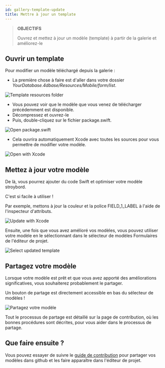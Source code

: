 ```yaml
---
id: gallery-template-update
title: Mettre à jour un template
---
```


> **OBJECTIFS**
> 
> Ouvrez et mettez à jour un modèle (template) à partir de la galerie et améliorez-le

## Ouvrir un template

Pour modifier un modèle téléchargé depuis la galerie :

* La première chose à faire est d'aller dans votre dossier *YourDatabase.4dbase/Resources/Mobile/form/list*.

![Template resources folder](assets/en/gallery/template-resources-folder.png)

* Vous pouvez voir que le modèle que vous venez de télécharger précédemment est disponible.
* Décompressez et ouvrez-le
* Puis, double-cliquez sur le fichier package.swift.

![Open package.swift](assets/en/gallery/open-package-swift.png)

* Cela ouvrira automatiquement Xcode avec toutes les sources pour vous permettre de modifier votre modèle.

![Open with Xcode](assets/en/gallery/open-with-xcode.png)

## Mettez à jour votre modèle

De là, vous pourrez ajouter du code Swift et optimiser votre modèle stroybord.

C'est si facile à utiliser !

Par exemple, mettons à jour la couleur et la police FIELD_1_LABEL à l'aide de l'inspecteur d'attributs.

![Update with Xcode](assets/en/gallery/update-template.png)

Ensuite, une fois que vous avez amélioré vos modèles, vous pouvez utiliser votre modèle en le sélectionnant dans le sélecteur de modèles Formulaires de l'éditeur de projet.

![Select updated template](assets/en/gallery/selelect-update-template.png)

## Partagez votre modèle

Lorsque votre modèle est prêt et que vous avez apporté des améliorations significatives, vous souhaiterez probablement le partager.

Un bouton de partage est directement accessible en bas du sélecteur de modèles !

![Partagez votre modèle](assets/en/gallery/share-template.png)

Tout le processus de partage est détaillé sur la page de contribution, où les bonnes procédures sont décrites, pour vous aider dans le processus de partage.

## Que faire ensuite ?

Vous pouvez essayer de suivre le [guide de contribution](https://github.com/4d-for-ios/gallery/blob/master/.github/CONTRIBUTING.md#how-do-you-add-a-package) pour partager vos modèles dans github et les faire apparaître dans l'éditeur de projet.






